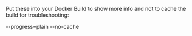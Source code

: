 Put these into your Docker Build to show more info and not to cache the build for troubleshooting:

--progress=plain --no-cache 